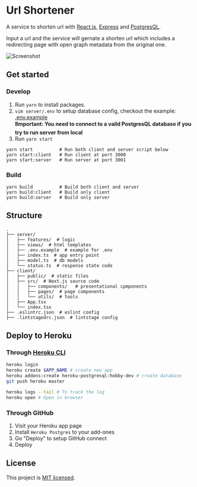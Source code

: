 # Url Shortener

A service to shorten url with [React.js](https://reactjs.org/), [Express](https://expressjs.com/) and [PostgresQL](https://www.postgresql.org/).

Input a url and the service will gernate a shorten url which includes a redirecting page with open graph metadata from the original one.

![Screenshot](https://i.imgur.com/UwsFx07.png)

## Get started

### Develop

1. Run `yarn` to install packages.
2. `vim server/.env` to setup database config, checkout the example: [.env.example](https://github.com/emma2334/url-shortener/raw/master/server/.env.example)<br>
   **❗️Important: You need to connect to a vaild PostgresQL database if you try to run server from local**
3. Run `yarn start`

```
yarn start          # Run both client and server script below
yarn start:client   # Run client at port 3000
yarn start:server   # Run server at port 3001
```

### Build

```
yarn build          # Build both client and server
yarn build:client   # Build only client
yarn build:server   # Build only server
```

## Structure

```
.
├── server/
│   ├── features/  # logic
│   ├── views/  # html templates
│   ├── .env.example  # example for .env
│   ├── index.ts  # app entry point
│   ├── model.ts  # db models
│   └── status.ts  # response state code
├── client/
│   ├── public/  # static files
│   ├── src/  # Next.js source code
│   │   ├── components/   # presentational cpmponents
│   │   ├── pages/  # page components
│   │   └── utils/  # tools
│   ├── App.tsx
│   └── index.tsx
├── .eslintrc.json  # eslint config
├── .lintstagedrc.json  # lintstage config
```

## Deploy to Heroku

### Through [Heroku CLI](https://devcenter.heroku.com/articles/heroku-cli)

```bash
heroku login
heroku create $APP_NAME # create new app
heroku addons:create heroku-postgresql:hobby-dev # create database
git push heroku master

heroku logs --tail # To track the log
heroku open # Open in browser
```

### Through GitHub

1. Visit your Heroku app page
2. Install `Heroku Postgres` to your add-ones
3. Go "Deploy" to setup GitHub connect
4. Deploy

## License

This project is [MIT licensed](./LICENSE).
